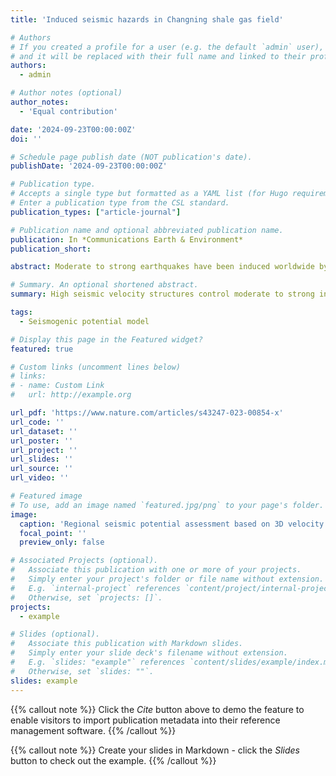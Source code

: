 ```yaml
---
title: 'Induced seismic hazards in Changning shale gas field'

# Authors
# If you created a profile for a user (e.g. the default `admin` user), write the username (folder name) here
# and it will be replaced with their full name and linked to their profile.
authors:
  - admin

# Author notes (optional)
author_notes:
  - 'Equal contribution'

date: '2024-09-23T00:00:00Z'
doi: ''

# Schedule page publish date (NOT publication's date).
publishDate: '2024-09-23T00:00:00Z'

# Publication type.
# Accepts a single type but formatted as a YAML list (for Hugo requirements).
# Enter a publication type from the CSL standard.
publication_types: ["article-journal"]

# Publication name and optional abbreviated publication name.
publication: In *Communications Earth & Environment*
publication_short: 

abstract: Moderate to strong earthquakes have been induced worldwide by shale gas development, however, it is still unclear what factors control their behaviors. Here we use local seismic networks to reliably determine the source attributes of dozens of M > 3 earthquakes and obtain a high-resolution shear-wave velocity model using ambient noise tomography. These earthquakes are found to occur close to the target shale formations in depth and along high seismic velocity boundaries. The magnitudes and co-seismic slip distributions of the 2018 Xingwen M5.7 and 2019 Gongxian M5.3 earthquakes are further determined jointly by seismic waveforms and InSAR data, and the co-seismic slips of these two earthquakes correlate with high seismic velocity zones along the fault planes. Thus, the distribution of high velocity zones near the target shale formations, together with the stress state modulated by hydraulic fracturing controls induced earthquake behaviors and is critical for understanding the seismic potentials of hydraulic fracturing.

# Summary. An optional shortened abstract.
summary: High seismic velocity structures control moderate to strong induced earthquake behaviors induced by shale gas development

tags:
  - Seismogenic potential model

# Display this page in the Featured widget?
featured: true

# Custom links (uncomment lines below)
# links:
# - name: Custom Link
#   url: http://example.org

url_pdf: 'https://www.nature.com/articles/s43247-023-00854-x'
url_code: ''
url_dataset: ''
url_poster: ''
url_project: ''
url_slides: ''
url_source: ''
url_video: ''

# Featured image
# To use, add an image named `featured.jpg/png` to your page's folder.
image:
  caption: 'Regional seismic potential assessment based on 3D velocity structure'
  focal_point: ''
  preview_only: false

# Associated Projects (optional).
#   Associate this publication with one or more of your projects.
#   Simply enter your project's folder or file name without extension.
#   E.g. `internal-project` references `content/project/internal-project/index.md`.
#   Otherwise, set `projects: []`.
projects:
  - example

# Slides (optional).
#   Associate this publication with Markdown slides.
#   Simply enter your slide deck's filename without extension.
#   E.g. `slides: "example"` references `content/slides/example/index.md`.
#   Otherwise, set `slides: ""`.
slides: example
---
```


{{% callout note %}}
Click the _Cite_ button above to demo the feature to enable visitors to import publication metadata into their reference management software.
{{% /callout %}}

{{% callout note %}}
Create your slides in Markdown - click the _Slides_ button to check out the example.
{{% /callout %}}

